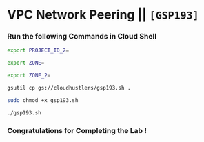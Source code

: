 # VPC Network Peering || `[GSP193]`

### Run the following Commands in Cloud Shell

```bash
export PROJECT_ID_2=
```

```bash
export ZONE=
```

```bash
export ZONE_2=
```

```bash
gsutil cp gs://cloudhustlers/gsp193.sh .

sudo chmod +x gsp193.sh

./gsp193.sh
```

### Congratulations for Completing the Lab !
